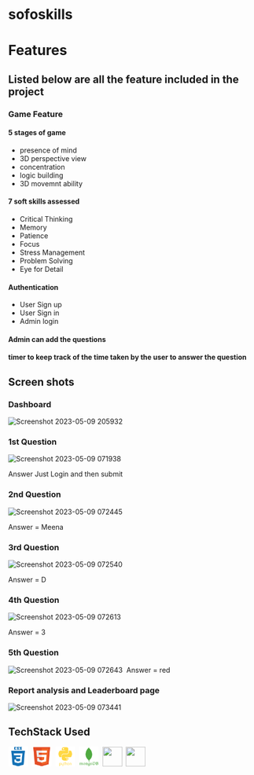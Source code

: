 # sofoskills
# Features
## Listed below are all the feature included in the project

###  Game Feature
#### 5 stages of game
* presence of mind
* 3D perspective view
* concentration
* logic building
* 3D movemnt ability

#### 7 soft skills assessed
* Critical Thinking
* Memory
* Patience
* Focus
* Stress Management
* Problem Solving
* Eye for Detail

#### Authentication
 * User Sign up
 * User Sign in
 * Admin login
 
 ####  Admin can add the questions
 #### timer to keep track of the time taken by the user to answer the question
 
 ## Screen shots
 ### Dashboard
 ![Screenshot 2023-05-09 205932](https://github.com/akashg001/sofoskills/assets/99973013/d24be429-9e47-4f33-9a3d-e6601709bb05)

  ### 1st Question&nbsp;
  ![Screenshot 2023-05-09 071938](https://user-images.githubusercontent.com/99973013/236978273-0fb17212-40f7-4efa-ac95-47bb4929e244.png)&nbsp;

  Answer Just Login and then submit&nbsp;
  
  ### 2nd Question&nbsp;
  ![Screenshot 2023-05-09 072445](https://user-images.githubusercontent.com/99973013/236978307-9f5aac45-cf85-4031-aed2-48b10b0cd47f.png)&nbsp;

  Answer = Meena&nbsp;
  
  ### 3rd Question&nbsp;
  ![Screenshot 2023-05-09 072540](https://user-images.githubusercontent.com/99973013/236978348-bb084e77-f978-48bd-b4e3-f0e6a0f538f8.png)&nbsp;

  Answer = D&nbsp;
  
  ### 4th Question&nbsp;
  ![Screenshot 2023-05-09 072613](https://user-images.githubusercontent.com/99973013/236978380-d9e17d4d-88d2-4694-92cc-6bdf87bc398b.png)&nbsp;
  
  Answer = 3&nbsp;
  
  ### 5th Question&nbsp;
  ![Screenshot 2023-05-09 072643](https://user-images.githubusercontent.com/99973013/236978412-85e5c0ed-5b55-4e5e-8ae0-137c69df67d6.png)&nbsp;
  Answer = red
  
  ### Report analysis and Leaderboard page
  ![Screenshot 2023-05-09 073441](https://user-images.githubusercontent.com/99973013/236978462-2eb00f9a-f4f6-4889-a331-6add847d063f.png)

  
  ## TechStack Used &nbsp;
  <img src="https://github.com/devicons/devicon/blob/master/icons/css3/css3-plain-wordmark.svg"  title="CSS3" alt="CSS" width="40" height="40"/>&nbsp;
  <img src="https://github.com/devicons/devicon/blob/master/icons/html5/html5-original.svg" title="HTML5" alt="HTML" width="40" height="40"/>&nbsp;
    <img src="https://github.com/devicons/devicon/blob/master/icons/python/python-plain-wordmark.svg"  title="CSS3" alt="CSS" width="40" height="40"/>&nbsp;
      <img src="https://github.com/devicons/devicon/blob/master/icons/mongodb/mongodb-plain-wordmark.svg"  title="CSS3" alt="CSS" width="40" height="40"/>&nbsp;
       <img src="https://cdn.jsdelivr.net/gh/devicons/devicon/icons/javascript/javascript-original.svg"  width="40" height="40"/>&nbsp;
        <img src="https://cdn.jsdelivr.net/gh/devicons/devicon/icons/flask/flask-original-wordmark.svg" width="40" height="40"/>&nbsp;
          
  
  
  
  
 
 
 
